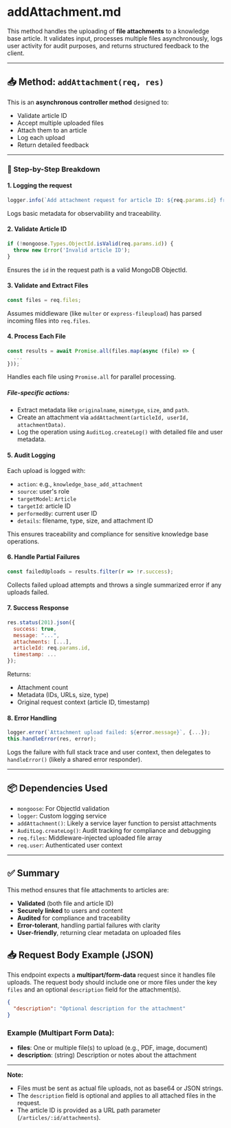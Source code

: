 # addAttachment.md

This method handles the uploading of **file attachments** to a knowledge base article. It validates input, processes multiple files asynchronously, logs user activity for audit purposes, and returns structured feedback to the client.

---

## 📥 Method: `addAttachment(req, res)`

This is an **asynchronous controller method** designed to:
- Validate article ID
- Accept multiple uploaded files
- Attach them to an article
- Log each upload
- Return detailed feedback

---

### 🧪 Step-by-Step Breakdown

#### 1. **Logging the request**
```js
logger.info(`Add attachment request for article ID: ${req.params.id} from IP: ${req.ip}`);
````

Logs basic metadata for observability and traceability.

#### 2. **Validate Article ID**

```js
if (!mongoose.Types.ObjectId.isValid(req.params.id)) {
  throw new Error('Invalid article ID');
}
```

Ensures the `id` in the request path is a valid MongoDB ObjectId.

#### 3. **Validate and Extract Files**

```js
const files = req.files;
```

Assumes middleware (like `multer` or `express-fileupload`) has parsed incoming files into `req.files`.

#### 4. **Process Each File**

```js
const results = await Promise.all(files.map(async (file) => {
  ...
}));
```

Handles each file using `Promise.all` for parallel processing.

##### File-specific actions:

* Extract metadata like `originalname`, `mimetype`, `size`, and `path`.
* Create an attachment via `addAttachment(articleId, userId, attachmentData)`.
* Log the operation using `AuditLog.createLog()` with detailed file and user metadata.

#### 5. **Audit Logging**

Each upload is logged with:

* `action`: e.g., `knowledge_base_add_attachment`
* `source`: user's role
* `targetModel`: `Article`
* `targetId`: article ID
* `performedBy`: current user ID
* `details`: filename, type, size, and attachment ID

This ensures traceability and compliance for sensitive knowledge base operations.

#### 6. **Handle Partial Failures**

```js
const failedUploads = results.filter(r => !r.success);
```

Collects failed upload attempts and throws a single summarized error if any uploads failed.

#### 7. **Success Response**

```js
res.status(201).json({
  success: true,
  message: "...",
  attachments: [...],
  articleId: req.params.id,
  timestamp: ...
});
```

Returns:

* Attachment count
* Metadata (IDs, URLs, size, type)
* Original request context (article ID, timestamp)

#### 8. **Error Handling**

```js
logger.error(`Attachment upload failed: ${error.message}`, {...});
this.handleError(res, error);
```

Logs the failure with full stack trace and user context, then delegates to `handleError()` (likely a shared error responder).

---

## 📦 Dependencies Used

* `mongoose`: For ObjectId validation
* `logger`: Custom logging service
* `addAttachment()`: Likely a service layer function to persist attachments
* `AuditLog.createLog()`: Audit tracking for compliance and debugging
* `req.files`: Middleware-injected uploaded file array
* `req.user`: Authenticated user context

---

## ✅ Summary

This method ensures that file attachments to articles are:

* **Validated** (both file and article ID)
* **Securely linked** to users and content
* **Audited** for compliance and traceability
* **Error-tolerant**, handling partial failures with clarity
* **User-friendly**, returning clear metadata on uploaded files


## 📥 Request Body Example (JSON)

This endpoint expects a **multipart/form-data** request since it handles file uploads. The request body should include one or more files under the key `files` and an optional `description` field for the attachment(s).

```json
{
  "description": "Optional description for the attachment"
}
````

### Example (Multipart Form Data):

* **files**: One or multiple file(s) to upload (e.g., PDF, image, document)
* **description**: (string) Description or notes about the attachment

---

**Note:**

* Files must be sent as actual file uploads, not as base64 or JSON strings.
* The `description` field is optional and applies to all attached files in the request.
* The article ID is provided as a URL path parameter (`/articles/:id/attachments`).
